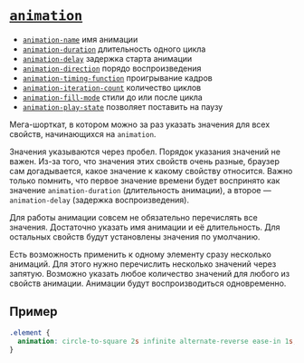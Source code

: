 # [`animation`](../index.md)

- [`animation-name`](./animation-name.md) имя анимации
- [`animation-duration`](./animation-duration.md) длительность одного цикла
- [`animation-delay`](./animation-delay.md) задержка старта анимации
- [`animation-direction`](./animation-direction.md) порядо воспроизведения
- [`animation-timing-function`](./animation-timing-function.md) проигрывание кадров
- [`animation-iteration-count`](./animation-iteration-count.md) количество циклов
- [`animation-fill-mode`](./animation-fill-mode.md) стили до или после цикла
- [`animation-play-state`](./animation-play-state.md) позволяет поставить на паузу

Мега-шорткат, в котором можно за раз указать значения для всех свойств, начинающихся на `animation`.

Значения указываются через пробел. Порядок указания значений не важен. Из-за того, что значения этих свойств очень разные, браузер сам догадывается, какое значение к какому свойству относится. Важно только помнить, что первое значение времени будет воспринято как значение `animation-duration` (длительность анимации), а второе — `animation-delay` (задержка воспроизведения).

Для работы анимации совсем не обязательно перечислять все значения. Достаточно указать имя анимации и её длительность. Для остальных свойств будут установлены значения по умолчанию.

Есть возможность применить к одному элементу сразу несколько анимаций. Для этого нужно перечислить несколько значений через запятую. Возможно указать любое количество значений для любого из свойств анимации. Анимации будут воспроизводиться одновременно.

## Пример

```css
.element {
  animation: circle-to-square 2s infinite alternate-reverse ease-in 1s;
}
```
